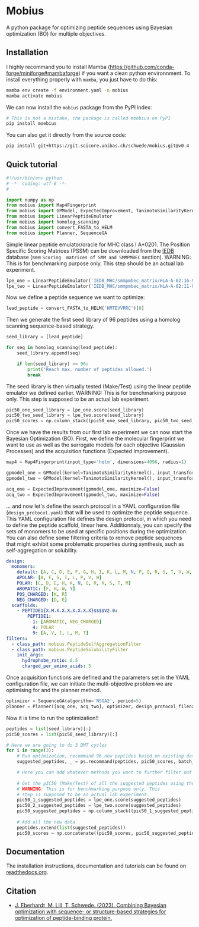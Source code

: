 # Mobius

A python package for optimizing peptide sequences using Bayesian optimization (BO) for multiple objectives.

## Installation

I highly recommand you to install Mamba (https://github.com/conda-forge/miniforge#mambaforge) if you want a clean python environnment. To install everything properly with `mamba`, you just have to do this:

```bash
mamba env create -f environment.yaml -n mobius
mamba activate mobius
```

We can now install the `mobius` package from the PyPI index:
```bash
# This is not a mistake, the package is called moebius on PyPI
pip install moebius
```

You can also get it directly from the source code:
```bash
pip install git+https://git.scicore.unibas.ch/schwede/mobius.git@v0.4
```

## Quick tutorial

```python
#!/usr/bin/env python
# -*- coding: utf-8 -*-
#

import numpy as np
from mobius import Map4Fingerprint
from mobius import GPModel, ExpectedImprovement, TanimotoSimilarityKernel
from mobius import LinearPeptideEmulator
from mobius import homolog_scanning
from mobius import convert_FASTA_to_HELM
from mobius import Planner, SequenceGA
```

Simple linear peptide emulator/oracle for MHC class I A*0201. The Position Specific Scoring Matrices
(PSSM) can be downloaded from the [IEDB](http://tools.iedb.org/mhci/download/) database (see `Scoring 
matrices of SMM and SMMPMBEC` section). WARNING: This is for benchmarking purpose only. This step should be an 
actual lab experiment.
```python
lpe_one = LinearPeptideEmulator('IEDB_MHC/smmpmbec_matrix/HLA-A-02:16-9.txt')
lpe_two = LinearPeptideEmulator('IEDB_MHC/smmpmbec_matrix/HLA-A-02:11-9.txt')
```

Now we define a peptide sequence we want to optimize:
```python
lead_peptide = convert_FASTA_to_HELM('HMTEVVRRC')[0]
```

Then we generate the first seed library of 96 peptides using a homolog scanning sequence-based strategy.
```python
seed_library = [lead_peptide]

for seq in homolog_scanning(lead_peptide):
    seed_library.append(seq)

    if len(seed_library) >= 96:
        print('Reach max. number of peptides allowed.')
        break
```

The seed library is then virtually tested (Make/Test) using the linear peptide emulator we defined earlier.
WARNING: This is for benchmarking purpose only. This step is supposed to be an actual lab experiment.
```python
pic50_one_seed_library = lpe_one.score(seed_library)
pic50_two_seed_library = lpe_two.score(seed_library)
pic50_scores = np.column_stack((pic50_one_seed_library, pic50_two_seed_library))
```

Once we have the results from our first lab experiment we can now start the Bayesian Optimization (BO). First, 
we define the molecular fingerprint we want to use as well as the surrogate models for each objective (Gaussian Processes) 
and the acquisition functions (Expected Improvement).
```python
map4 = Map4Fingerprint(input_type='helm', dimensions=4096, radius=1)

gpmodel_one = GPModel(kernel=TanimotoSimilarityKernel(), input_transformer=map4)
gpmodel_two = GPModel(kernel=TanimotoSimilarityKernel(), input_transformer=map4)

acq_one = ExpectedImprovement(gpmodel_one, maximize=False)
acq_two = ExpectedImprovement(gpmodel_two, maximize=False)
```

... and now let's define the search protocol in a YAML configuration file (`design_protocol.yaml`) that will be used 
to optimize the peptide sequence. This YAML configuration file defines the design protocol, in which you need 
to define the peptide scaffold, linear here. Additionnaly, you can specify the sets of monomers to be used at 
specific positions during the optimization.  You can also define some filtering criteria to remove peptide sequences 
that might exhibit some problematic properties during synthesis, such as self-aggregation or solubility.

```YAML
design:
  monomers: 
    default: [A, C, D, E, F, G, H, I, K, L, M, N, P, Q, R, S, T, V, W, Y]
    APOLAR: [A, F, G, I, L, P, V, W]
    POLAR: [C, D, E, H, K, N, Q, R, K, S, T, M]
    AROMATIC: [F, H, W, Y]
    POS_CHARGED: [K, R]
    NEG_CHARGED: [D, E]
  scaffolds:
    - PEPTIDE1{X.M.X.X.X.X.X.X.X}$$$$V2.0:
        PEPTIDE1:
          1: [AROMATIC, NEG_CHARGED]
          4: POLAR
          9: [A, V, I, L, M, T]
filters:
  - class_path: mobius.PeptideSelfAggregationFilter
  - class_path: mobius.PeptideSolubilityFilter
    init_args:
      hydrophobe_ratio: 0.5
      charged_per_amino_acids: 5

```

Once acquisition functions are defined and the parameters set in the YAML configuration file, we can initiate 
the multi-objective problem we are optimising for and the planner method.
```python
optimizer = SequenceGA(algorithm='NSGA2', period=5)
planner = Planner([acq_one, acq_two], optimizer, design_protocol_filename='design_protocol.yaml')
```

Now it is time to run the optimization!!
```python
peptides = list(seed_library)[:]
pic50_scores = list(pic50_seed_library)[:]

# Here we are going to do 3 DMT cycles
for i in range(3):
    # Run optimization, recommand 96 new peptides based on existing data
    suggested_peptides, _ = ps.recommand(peptides, pic50_scores, batch_size=96)

    # Here you can add whatever methods you want to further filter out peptides
    
    # Get the pIC50 (Make/Test) of all the suggested peptides using the MHC emulator
    # WARNING: This is for benchmarking purpose only. This 
    # step is supposed to be an actual lab experiment.
    pic50_1_suggested_peptides = lpe_one.score(suggested_peptides)
    pic50_2_suggested_peptides = lpe_two.score(suggested_peptides)
    pic50_suggested_peptides = np.column_stack((pic50_1_suggested_peptides, pic50_2_suggested_peptides))
    
    # Add all the new data
    peptides.extend(list(suggested_peptides))
    pic50_scores = np.concatenate((pic50_scores, pic50_suggested_peptides), axis=0)
```

## Documentation

The installation instructions, documentation and tutorials can be found on [readthedocs.org](https://mobius.readthedocs.io/en/latest/).

## Citation

* [J. Eberhardt, M. Lill, T. Schwede. (2023). Combining Bayesian optimization with sequence- or structure-based strategies for optimization of peptide-binding protein.](https://doi.org/10.26434/chemrxiv-2023-b7l81)
